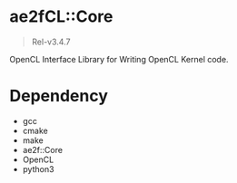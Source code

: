 # ae2fCL::Core
> Rel-v3.4.7

OpenCL Interface Library for Writing OpenCL Kernel code.  

# Dependency
- gcc
- cmake
- make
- ae2f::Core
- OpenCL
- python3